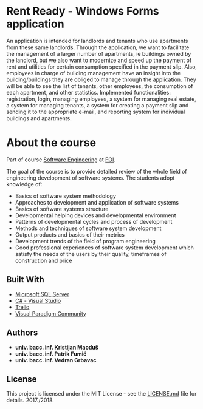 # Rent Ready - Windows Forms application

An application is intended for landlords and tenants who use apartments from these same landlords. Through the application, we want to facilitate the management of a larger number of apartments, ie buildings owned by the landlord, but we also want to modernize and speed up the payment of rent and utilities for certain consumption specified in the payment slip. Also, employees in charge of building management have an insight into the building/buildings they are obliged to manage through the application. They will be able to see the list of tenants, other employees, the consumption of each apartment, and other statistics. Implemented functionalities: registration, login, managing employees, a system for managing real estate, a system for managing tenants, a system for creating a payment slip and sending it to the appropriate e-mail, and reporting system for individual buildings and apartments.

# About the course
Part of course [Software Engineering](https://www.foi.unizg.hr/sites/default/files/software_engineering.pdf) at [FOI](https://www.foi.unizg.hr/en). 

The goal of the course is to provide detailed review of the whole field of
engineering development of software systems. The students adopt
knowledge of:
* Basics of software system methodology
* Approaches to development and application of software
systems
* Basics of software systems structure
* Developmental helping devices and developmental
environment
* Patterns of developmental cycles and process of
development
* Methods and techniques of software system development
* Output products and basics of their metrics
* Development trends of the field of program engineering
* Good professional experiences of software system
development which satisfy the needs of the users by their
quality, timeframes of construction and price

## Built With

* [Microsoft SQL Server](https://www.microsoft.com/en-us/sql-server/sql-server-downloads)
* [C# - Visual Studio](https://visualstudio.microsoft.com/)
* [Trello](https://trello.com/) 
* [Visual Paradigm Community](https://www.visual-paradigm.com/) 	

## Authors
* **univ. bacc. inf. Kristijan Maoduš**
* **univ. bacc. inf. Patrik Fumić**
* **univ. bacc. inf. Vedran Grbavac**

## License
This project is licensed under the MIT License - see the [LICENSE.md](LICENSE.md) file for details.
2017./2018.
